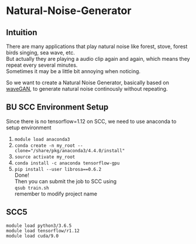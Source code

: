 # Natural-Noise-Generator

## Intuition

There are many applications that play natural noise like forest, stove, forest birds singing, sea wave, etc.  
But actually they are playing a audio clip again and again, which means they repeat every several minutes.  
Sometimes it may be a little bit annoying when noticing.

So we want to create a Natural Noise Generator, basically based on [waveGAN](https://github.com/chrisdonahue/wavegan), to generate natural noise continously without repeating.

## BU SCC Environment Setup

Since there is no tensorflow=1.12 on SCC, we need to use anaconda to setup environment
1. ```module load anaconda3```
2. ```conda create -n my_root --clone="/share/pkg/anaconda3/4.4.0/install"```
3. ```source activate my_root```
4. ```conda install -c anaconda tensorflow-gpu```
5. ```pip install --user librosa==0.6.2```  
Done!  
Then you can submit the job to SCC using  
```qsub train.sh```  
remember to modify project name

## SCC5
```module load python3/3.6.5```  
```module load tensorflow/r1.12```  
```module load cuda/9.0```  
